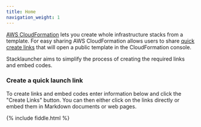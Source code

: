 ```yaml
---
title: Home
navigation_weight: 1
---
```


[AWS CloudFormation](https://aws.amazon.com/cloudformation/) lets you create whole infrastructure stacks from a template. For easy sharing AWS CloudFormation allows users to share [quick create links](https://docs.aws.amazon.com/AWSCloudFormation/latest/UserGuide/cfn-console-create-stacks-quick-create-links.html) that will open a public template in the CloudFormation console.

Stacklauncher aims to simplify the process of creating the required links and embed codes. 

### Create a quick launch link

To create links and embed codes enter information below and click the "Create Links" button. You can then either click on the links directly or embed them in Markdown documents or web pages.

{% include fiddle.html %}
